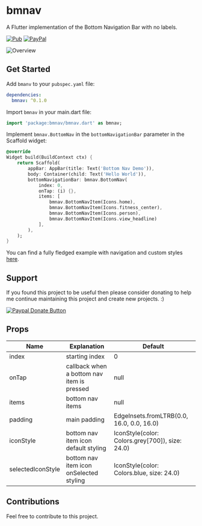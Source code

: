 # bmnav

A Flutter implementation of the Bottom Navigation Bar with no labels. 

[![Pub](https://img.shields.io/pub/v/bmnav.svg)](https://pub.dartlang.org/packages/bmnav)
[![PayPal](https://img.shields.io/badge/Donate-PayPal-blue.svg)](https://www.paypal.me/edwnjos)

![Overview](https://raw.githubusercontent.com/edwnjos/bmnav/master/example/example.gif)

## Get Started

Add `bmanv` to your `pubspec.yaml` file:

```yaml
dependencies:
  bmnav: ^0.1.0
```

Import `bmnav` in your main.dart file:

```dart
import 'package:bmnav/bmnav.dart' as bmnav;
```

Implement `bmnav.BottomNav` in the `bottomNavigationBar` parameter in the Scaffold widget:

```dart
@override
Widget build(BuildContext ctx) {
	return Scaffold(
		appBar: AppBar(title: Text('Bottom Nav Demo')),
		body: Container(child: Text('Hello World')),
		bottomNavigationBar: bmnav.BottomNav(
			index: 0,
			onTap: (i) {},
			items: [
				bmnav.BottomNavItem(Icons.home),
				bmnav.BottomNavItem(Icons.fitness_center),
				bmnav.BottomNavItem(Icons.person),
				bmnav.BottomNavItem(Icons.view_headline)
			],
		),
	);
}
```

You can find a fully fledged example with navigation and custom styles [here](https://github.com/edwnjos/bmnav/blob/master/example/lib/main.dart).

## Support

If you found this project to be useful then please consider donating to help me continue maintaining this project and create new projects. :)

[![Paypal Donate Button](https://www.paypalobjects.com/webstatic/mktg/Logo/pp-logo-150px.png)](https://www.paypal.me/edwnjos)

## Props

| Name              | Explanation                                | Default                                         |
|-------------------|--------------------------------------------|-------------------------------------------------|
| index             | starting index                             | 0                                               |
| onTap             | callback when a bottom nav item is pressed | null                                            |
| items             | bottom nav items                           | null                                            |
| padding           | main padding                               | EdgeInsets.fromLTRB(0.0, 16.0, 0.0, 16.0)       |
| iconStyle         | bottom nav item icon default styling       | IconStyle(color: Colors.grey[700]), size: 24.0) |
| selectedIconStyle | bottom nav item icon onSelected styling    | IconStyle(color: Colors.blue, size: 24.0)       |


## Contributions

Feel free to contribute to this project.